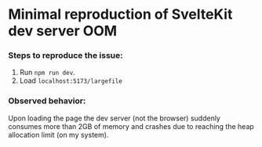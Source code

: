 # Minimal reproduction of SvelteKit dev server OOM

### Steps to reproduce the issue:

1. Run `npm run dev`.
2. Load `localhost:5173/largefile` 

### Observed behavior:   
Upon loading the page the dev server (not the browser) suddenly consumes more than 2GB of memory and crashes due to reaching the heap allocation limit (on my system).
